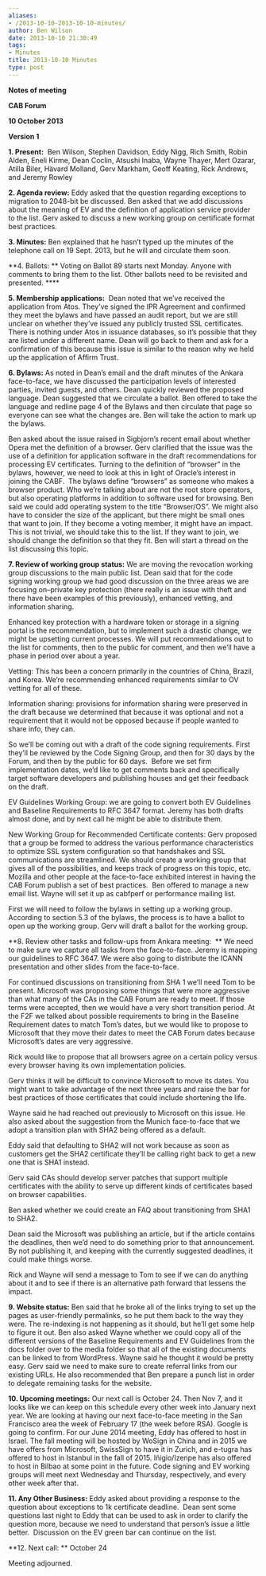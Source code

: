 ```yaml
---
aliases:
- /2013-10-10-2013-10-10-minutes/
author: Ben Wilson
date: 2013-10-10 21:30:49
tags:
- Minutes
title: 2013-10-10 Minutes
type: post
---
```


**Notes of meeting**

**CAB Forum**

**10 October 2013**

**Version 1**

**1. Present:**  Ben Wilson, Stephen Davidson, Eddy Nigg, Rich Smith, Robin Alden, Eneli Kirme, Dean Coclin, Atsushi Inaba, Wayne Thayer, Mert Ozarar, Atilla Biler, Hävard Molland, Gerv Markham, Geoff Keating, Rick Andrews, and Jeremy Rowley

**2. Agenda review:** Eddy asked that the question regarding exceptions to migration to 2048-bit be discussed. Ben asked that we add discussions about the meaning of EV and the definition of application service provider to the list. Gerv asked to discuss a new working group on certificate format best practices.

**3. Minutes:** Ben explained that he hasn’t typed up the minutes of the telephone call on 19 Sept. 2013, but he will and circulate them soon.

**4. Ballots: ** Voting on Ballot 89 starts next Monday. Anyone with comments to bring them to the list. Other ballots need to be revisited and presented. ****

**5. Membership applications:**  Dean noted that we’ve received the application from Atos. They’ve signed the IPR Agreement and confirmed they meet the bylaws and have passed an audit report, but we are still unclear on whether they’ve issued any publicly trusted SSL certificates. There is nothing under Atos in issuance databases, so it’s possible that they are listed under a different name. Dean will go back to them and ask for a confirmation of this because this issue is similar to the reason why we held up the application of Affirm Trust.

**6. Bylaws:** As noted in Dean’s email and the draft minutes of the Ankara face-to-face, we have discussed the participation levels of interested parties, invited guests, and others. Dean quickly reviewed the proposed language. Dean suggested that we circulate a ballot. Ben offered to take the language and redline page 4 of the Bylaws and then circulate that page so everyone can see what the changes are. Ben will take the action to mark up the bylaws.

Ben asked about the issue raised in Sigbjorn’s recent email about whether Opera met the definition of a browser. Gerv clarified that the issue was the use of a definition for application software in the draft recommendations for processing EV certificates. Turning to the definition of “browser” in the bylaws, however, we need to look at this in light of Oracle’s interest in joining the CABF.  The bylaws define “browsers” as someone who makes a browser product. Who we’re talking about are not the root store operators, but also operating platforms in addition to software used for browsing. Ben said we could add operating system to the title “Browser/OS”. We might also have to consider the size of the applicant, but there might be small ones that want to join. If they become a voting member, it might have an impact. This is not trivial, we should take this to the list. If they want to join, we should change the definition so that they fit. Ben will start a thread on the list discussing this topic.

**7. Review of working group status:** We are moving the revocation working group discussions to the main public list. Dean said that for the code signing working group we had good discussion on the three areas we are focusing on–private key protection (there really is an issue with theft and there have been examples of this previously), enhanced vetting, and information sharing.

Enhanced key protection with a hardware token or storage in a signing portal is the recommendation, but to implement such a drastic change, we might be upsetting current processes. We will put recommendations out to the list for comments, then to the public for comment, and then we’ll have a phase in period over about a year.

Vetting: This has been a concern primarily in the countries of China, Brazil, and Korea. We’re recommending enhanced requirements similar to OV vetting for all of these.

Information sharing: provisions for information sharing were preserved in the draft because we determined that because it was optional and not a requirement that it would not be opposed because if people wanted to share info, they can.

So we’ll be coming out with a draft of the code signing requirements. First they’ll be reviewed by the Code Signing Group, and then for 30 days by the Forum, and then by the public for 60 days.  Before we set firm implementation dates, we’d like to get comments back and specifically target software developers and publishing houses and get their feedback on the draft.

EV Guidelines Working Group: we are going to convert both EV Guidelines and Baseline Requirements to RFC 3647 format. Jeremy has both drafts almost done, and by next call he might be able to distribute them.

New Working Group for Recommended Certificate contents: Gerv proposed that a group be formed to address the various performance characteristics to optimize SSL system configuration so that handshakes and SSL communications are streamlined. We should create a working group that gives all of the possibilities, and keeps track of progress on this topic, etc. Mozilla and other people at the face-to-face exhibited interest in having the CAB Forum publish a set of best practices.  Ben offered to manage a new email list. Wayne will set it up as cabfperf or performance mailing list.

First we will need to follow the bylaws in setting up a working group. According to section 5.3 of the bylaws, the process is to have a ballot to open up the working group. Gerv will draft a ballot for the working group.

**8. Review other tasks and follow-ups from Ankara meeting:  ** We need to make sure we capture all tasks from the face-to-face. Jeremy is mapping our guidelines to RFC 3647. We were also going to distribute the ICANN presentation and other slides from the face-to-face.

For continued discussions on transitioning from SHA 1 we’ll need Tom to be present. Microsoft was proposing some things that were more aggressive than what many of the CAs in the CAB Forum are ready to meet. If those terms were accepted, then we would have a very short transition period. At the F2F we talked about possible requirements to bring in the Baseline Requirement dates to match Tom’s dates, but we would like to propose to Microsoft that they move their dates to meet the CAB Forum dates because Microsoft’s dates are very aggressive.

Rick would like to propose that all browsers agree on a certain policy versus every browser having its own implementation policies.

Gerv thinks it will be difficult to convince Microsoft to move its dates. You might want to take advantage of the next three years and raise the bar for best practices of those certificates that could include shortening the life.

Wayne said he had reached out previously to Microsoft on this issue. He also asked about the suggestion from the Munich face-to-face that we adopt a transition plan with SHA2 being offered as a default.

Eddy said that defaulting to SHA2 will not work because as soon as customers get the SHA2 certificate they’ll be calling right back to get a new one that is SHA1 instead.

Gerv said CAs should develop server patches that support multiple certificates with the ability to serve up different kinds of certificates based on browser capabilities.

Ben asked whether we could create an FAQ about transitioning from SHA1 to SHA2.

Dean said the Microsoft was publishing an article, but if the article contains the deadlines, then we’d need to do something prior to that announcement. By not publishing it, and keeping with the currently suggested deadlines, it could make things worse.

Rick and Wayne will send a message to Tom to see if we can do anything about it and to see if there is an alternative path forward that lessens the impact.

**9. Website status:** Ben said that he broke all of the links trying to set up the pages as user-friendly permalinks, so he put them back to the way they were. The re-indexing is not happening as it should, but he’ll get some help to figure it out. Ben also asked Wayne whether we could copy all of the different versions of the Baseline Requirements and EV Guidelines from the docs folder over to the media folder so that all of the existing documents can be linked to from WordPress. Wayne said he thought it would be pretty easy. Gerv said we need to make sure to create referral links from our existing URLs. He also recommended that Ben prepare a punch list in order to delegate remaining tasks for the website.

**10. Upcoming meetings:** Our next call is October 24. Then Nov 7, and it looks like we can keep on this schedule every other week into January next year. We are looking at having our next face-to-face meeting in the San Francisco area the week of February 17 (the week before RSA). Google is going to confirm. For our June 2014 meeting, Eddy has offered to host in Israel. The fall meeting will be hosted by WoSign in China and in 2015 we have offers from Microsoft, SwissSign to have it in Zurich, and e-tugra has offered to host in Istanbul in the fall of 2015. Iñigio/Izenpe has also offered to host in Bilbao at some point in the future. Code signing and EV working groups will meet next Wednesday and Thursday, respectively, and every other week after that.

**11. Any Other Business:** Eddy asked about providing a response to the question about exceptions to 1k certificate deadline.  Dean sent some questions last night to Eddy that can be used to ask in order to clarify the question more, because we need to understand that person’s issue a little better.  Discussion on the EV green bar can continue on the list.

**12. Next call: ** October 24

Meeting adjourned.